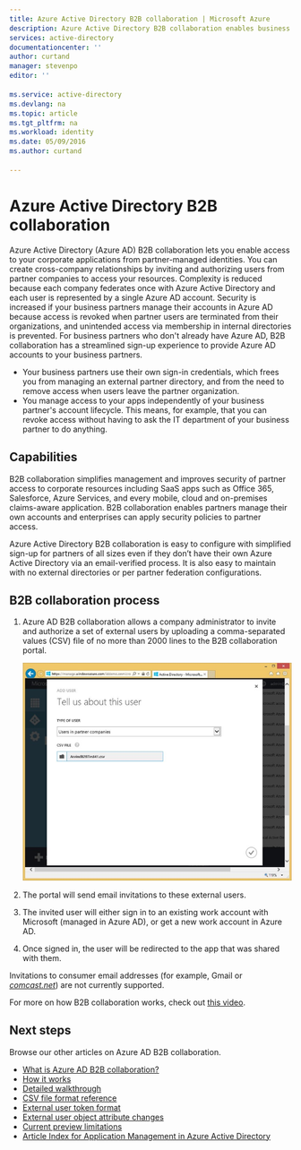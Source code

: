 ```yaml
---
title: Azure Active Directory B2B collaboration | Microsoft Azure
description: Azure Active Directory B2B collaboration enables business partners to access your corporate applications, with each of their users represented by a single Azure AD account
services: active-directory
documentationcenter: ''
author: curtand
manager: stevenpo
editor: ''

ms.service: active-directory
ms.devlang: na
ms.topic: article
ms.tgt_pltfrm: na
ms.workload: identity
ms.date: 05/09/2016
ms.author: curtand

---
```

# Azure Active Directory B2B collaboration
Azure Active Directory (Azure AD) B2B collaboration lets you enable access to your corporate applications from partner-managed identities. You can create cross-company relationships by inviting and authorizing users from partner companies to access your resources. Complexity is reduced because each company federates once with Azure Active Directory and each user is represented by a single Azure AD account. Security is increased if your business partners manage their accounts in Azure AD because access is revoked when partner users are terminated from their organizations, and unintended access via membership in internal directories is prevented. For business partners who don't already have Azure AD, B2B collaboration has a streamlined sign-up experience to provide Azure AD accounts to your business partners.

* Your business partners use their own sign-in credentials, which frees you from managing an external partner directory, and from the need to remove access when users leave the partner organization.
* You manage access to your apps independently of your business partner's account lifecycle. This means, for example, that you can revoke access without having to ask the IT department of your business partner to do anything.

## Capabilities
B2B collaboration simplifies management and improves security of partner access to corporate resources including SaaS apps such as Office 365, Salesforce, Azure Services, and every mobile, cloud and on-premises claims-aware application. B2B collaboration enables partners manage their own accounts and enterprises can apply security policies to partner access.

Azure Active Directory B2B collaboration is easy to configure with simplified sign-up for partners of all sizes even if they don’t have their own Azure Active Directory via an email-verified process. It is also easy to maintain with no external directories or per partner federation configurations.

## B2B collaboration process
1. Azure AD B2B collaboration allows a company administrator to invite and authorize a set of external users by uploading a comma-separated values (CSV) file of no more than 2000 lines to the B2B collaboration portal.
   
   ![CSV file upload dialog](./media/active-directory-b2b-collaboration-overview/upload-csv.png)
2. The portal will send email invitations to these external users.
3. The invited user will either sign in to an existing work account with Microsoft (managed in Azure AD), or get a new work account in Azure AD.
4. Once signed in, the user will be redirected to the app that was shared with them.

Invitations to consumer email addresses (for example, Gmail or [*comcast.net*](http://comcast.net/)) are not currently supported.

For more on how B2B collaboration works, check out [this video](http://aka.ms/aadshowb2b).

## Next steps
Browse our other articles on Azure AD B2B collaboration.

* [What is Azure AD B2B collaboration?](active-directory-b2b-what-is-azure-ad-b2b.md)
* [How it works](active-directory-b2b-how-it-works.md)
* [Detailed walkthrough](active-directory-b2b-detailed-walkthrough.md)
* [CSV file format reference](active-directory-b2b-references-csv-file-format.md)
* [External user token format](active-directory-b2b-references-external-user-token-format.md)
* [External user object attribute changes](active-directory-b2b-references-external-user-object-attribute-changes.md)
* [Current preview limitations](active-directory-b2b-current-preview-limitations.md)
* [Article Index for Application Management in Azure Active Directory](active-directory-apps-index.md)

